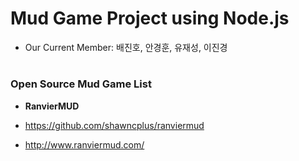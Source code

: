 # Mud Game Project using Node.js

- Our Current Member: 배진호, 안경훈, 유재성, 이진경

#
#
#

### Open Source Mud Game List

- **RanvierMUD**
 
 - https://github.com/shawncplus/ranviermud

 - http://www.ranviermud.com/
